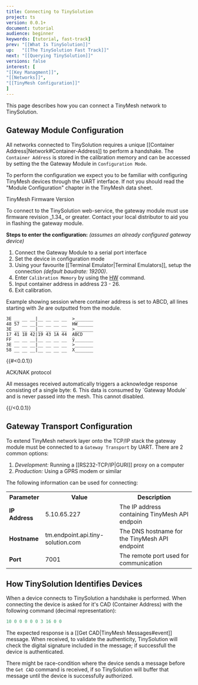 ```yaml
---
title: Connecting to TinySolution
project: ts
version: 0.0.1+
document: tutorial
audience: beginner
keywords: [tutorial, fast-track]
prev: "[[What Is TinySolution]]"
up:   "[[The TinySolution Fast Track]]"
next: "[[Querying TinySolution]]"
versions: false
interest: [
"[[Key Managment]]",
"[[Networks]]",
"[[TinyMesh Configuration]]"
]
---
```


This page describes how you can connect a TinyMesh network to TinySolution.

## Gateway Module Configuration

All networks connected to TinySolution requires a unique [[Container Address|Network#Container-Address]]
to perform a handshake. The `Container Address` is stored in the
calibration memory and can be accessed by setting the the Gateway
Module in `Configuration Mode`.

To perform the configuration we expect you to be familiar with
configuring TinyMesh devices through the UART interface. If not you
should read the "Module Configuration" chapter in the TinyMesh data sheet.

<div class="info">
 <div class="title">TinyMesh Firmware Version</div>
 <p>
  To connect to the TinySolution web-service, the gateway module must
  use firmware revision _1.34_ or greater. Contact your local distributor
  to aid you in flashing the gateway module.
 </p>
</div>


**Steps to enter the configuration:** _(assumes an already configured
gateway device)_

1. Connect the Gateway Module to a serial port interface
1. Set the device in configuration mode
1. Using your favourite [[Terminal Emulator|Terminal Emulators]],
   setup the connection _(default baudrate: 19200)_.
1. Enter `Calibration Memory` by using the <u>HW</u> command.
1. Input container address in address 23 - 26.
1. Exit calibration.

Example showing session where container address is set to ABCD, all
lines starting with _3e_ are outputted from the module.

```
3E __ __ __|__ __ __ __  >_______
48 57 __ __|__ __ __ __  HW______
3E __ __ __|__ __ __ __  >_______
17 41 18 42|19 43 1A 44  ABCD
FF __ __ __|__ __ __ __  ÿ_______
3E __ __ __|__ __ __ __  >_______
58 __ __ __|__ __ __ __  X_______
```

{{#<0.0.1}}
<div class="info">
	 <div class="title">ACK/NAK protocol</div>
 <p>
  All messages received automatically triggers a acknowledge response
  consisting of a single byte: 6. This data is consumed by `Gateway
  Module` and is never passed into the mesh. This cannot disabled.
 </p>
</div>
{{/<0.0.1}}


## Gateway Transport Configuration

To extend TinyMesh network layer onto the TCP/IP stack the gateway
module must be connected to a `Gateway Transport` by UART. There are
2 common options:

1. *Development:* Running a [[RS232-TCP/IP|GURI]] proxy on a computer
2. *Production:* Using a GPRS modem or similar

The following information can be used for connecting:

<table>
 <tr>
  <th>Parameter</th>
  <th>Value</th>
  <th>Description</th>
 </tr>
 <tr>
  <td><b>IP Address</b></td>
  <td>5.10.65.227</td>
  <td>The IP address containing TinyMesh API endpoin</td>
 </tr>
 <tr>
  <td><b>Hostname</b></td>
  <td>tm.endpoint.api.tiny-solution.com</td>
  <td>The DNS hostname for the TinyMesh API endpoint</td>
 </tr>
 <tr>
  <td><b>Port</b></td>
  <td>7001</td>
  <td>The remote port used for communication</td>
 </tr>
</table>

## How TinySolution Identifies Devices

When a device connects to TinySolution a handshake is performed. When
connecting the device is asked for it's CAD (Container Address) with
the following command (decimal representation):

```erlang
10 0 0 0 0 0 3 16 0 0
```

The expected response is a [[Get CAD|TinyMesh Messages#event]]
message. When received, to validate the authenticity, TinySolution will
check the digital signature included in the message; if successfull
the device is authenticated.

There might be race-condition where the device sends a message before
the `Get CAD` command is received, if so TinySolution will buffer that
message until the device is successfully authorized.

